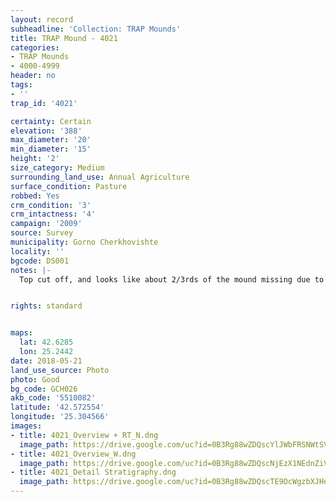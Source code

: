 ```yaml
---
layout: record
subheadline: 'Collection: TRAP Mounds'
title: TRAP Mound - 4021
categories:
- TRAP Mounds
- 4000-4999
header: no
tags:
- ''
trap_id: '4021'

certainty: Certain
elevation: '388'
max_diameter: '20'
min_diameter: '15'
height: '2'
size_category: Medium
surrounding_land_use: Annual Agriculture
surface_condition: Pasture
robbed: Yes
crm_condition: '3'
crm_intactness: '4'
campaign: '2009'
source: Survey
municipality: Gorno Cherkhovishte
locality: ''
bgcode: DS001
notes: |-
  Top cut off, and looks like about 2/3rds of the mound missing due to sides being cut away.


rights: standard


maps:
  lat: 42.6285
  lon: 25.2442
date: 2018-05-21
land_use_source: Photo
photo: Good
bg_code: GCH026
akb_code: '5510082'
latitude: '42.572554'
longitude: '25.304566'
images:
- title: 4021_Overview + RT_N.dng
  image_path: https://drive.google.com/uc?id=0B3Rg88wZDQscYlJWbFRSNWtSVDg
- title: 4021_Overview_W.dng
  image_path: https://drive.google.com/uc?id=0B3Rg88wZDQscNjEzX1NEdnZiVXM
- title: 4021_Detail Stratigraphy.dng
  image_path: https://drive.google.com/uc?id=0B3Rg88wZDQscTE9DcWgzbXJHeEE
---
```

